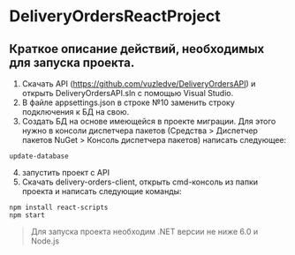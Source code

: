 # DeliveryOrdersReactProject
## Краткое описание действий, необходимых для запуска проекта.
1. Скачать API (https://github.com/vuzledve/DeliveryOrdersAPI) и открыть DeliveryOrdersAPI.sln с помощью Visual Studio.
2. В файле appsettings.json в строке №10 заменить строку подключения к БД на свою.
3. Создать БД на основе имеющейся в проекте миграции. Для этого нужно в консоли диспетчера пакетов (Средства > Диспетчер пакетов NuGet > Консоль диспетчера пакетов) написать следующее:
```
update-database
```
4. запустить проект с API
5. Скачать delivery-orders-client, открыть cmd-консоль из папки проекта и написать следующие команды:
```
npm install react-scripts
npm start
```
> Для запуска проекта необходим .NET версии не ниже 6.0 и Node.js
